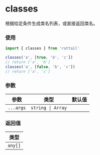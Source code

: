 # classes

根据给定条件生成类名列表，或直接返回类名。

### 使用

```ts
import { classes } from 'rattail'

classes('a', [true, 'b', 'c'])
// return ['a', 'b']
classes('a', [false, 'b', 'c'])
// return ['a', 'c']
```

### 参数

| 参数      | 类型              | 默认值 |
| --------- | ----------------- | ------ |
| `...args` | `string \| Array` |        |

### 返回值

| 类型    |
| ------- |
| `any[]` |
